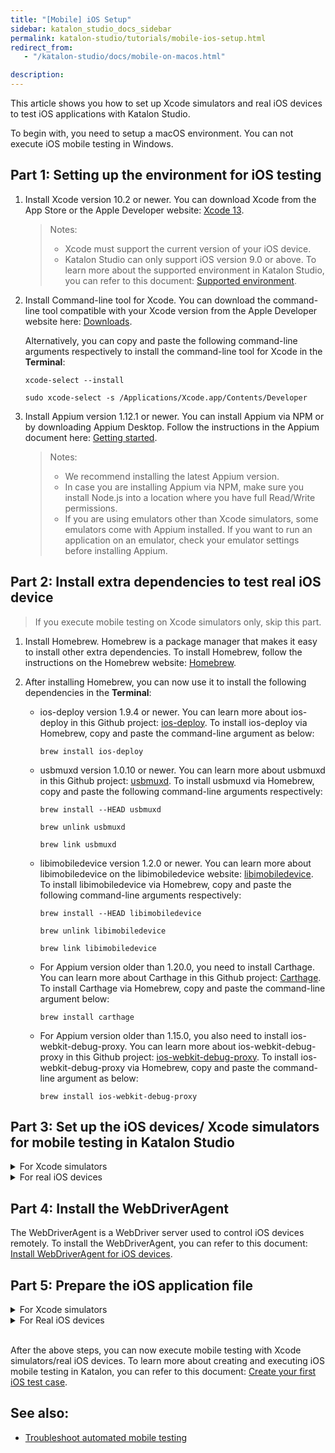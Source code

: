 ```yaml
---
title: "[Mobile] iOS Setup"
sidebar: katalon_studio_docs_sidebar
permalink: katalon-studio/tutorials/mobile-ios-setup.html
redirect_from:
   - "/katalon-studio/docs/mobile-on-macos.html"

description:
---
```

   
This article shows you how to set up Xcode simulators and real iOS devices to test iOS applications with Katalon Studio.

To begin with, you need to setup a macOS environment. You can not execute iOS mobile testing in Windows.
## Part 1: Setting up the environment for iOS testing

1. Install Xcode version 10.2 or newer. You can download Xcode from the App Store or the Apple Developer website: [Xcode 13](https://developer.apple.com/xcode/).

   > Notes:
   >
   > * Xcode must support the current version of your iOS device.
   > * Katalon Studio can only support iOS version 9.0 or above. To learn more about the supported environment in Katalon Studio, you can refer to this document: [Supported environment](https://docs.katalon.com/katalon-studio/docs/supported-environments.html#mobile).

2. Install Command-line tool for Xcode. You can download the command-line tool compatible with your Xcode version from the Apple Developer website here: [Downloads](https://developer.apple.com/download/all/).

   Alternatively, you can copy and paste the following command-line arguments respectively to install the command-line tool for Xcode in the **Terminal**:

      `xcode-select --install`

      `sudo xcode-select -s /Applications/Xcode.app/Contents/Developer`

3. Install Appium version 1.12.1 or newer. You can install Appium via NPM or by downloading Appium Desktop. Follow the instructions in the Appium document here: [Getting started](http://appium.io/docs/en/about-appium/getting-started/#installing-appium).

   > Notes:
   > * We recommend installing the latest Appium version.
   > * In case you are installing Appium via NPM, make sure you install Node.js into a location where you have full Read/Write permissions.
   > * If you are using emulators other than Xcode simulators, some emulators come with Appium installed. If you want to run an application on an emulator, check your emulator settings before installing Appium.
## Part 2: Install extra dependencies to test real iOS device

> If you execute mobile testing on Xcode simulators only, skip this part.

1. Install Homebrew. Homebrew is a package manager that makes it easy to install other extra dependencies. To install Homebrew, follow the instructions on the Homebrew website: [Homebrew](https://brew.sh/).

2. After installing Homebrew, you can now use it to install the following dependencies in the **Terminal**:

   - ios-deploy version 1.9.4 or newer. You can learn more about ios-deploy in this Github project: [ios-deploy](https://github.com/ios-control/ios-deploy). To install ios-deploy via Homebrew, copy and paste the command-line argument as below:

      `brew install ios-deploy`

   - usbmuxd version 1.0.10 or newer. You can learn more about usbmuxd in this Github project: [usbmuxd](https://github.com/libimobiledevice/usbmuxd). To install usbmuxd via Homebrew, copy and paste the following command-line arguments respectively:

      `brew install --HEAD usbmuxd`

      `brew unlink usbmuxd`

      `brew link usbmuxd`

   - libimobiledevice version 1.2.0 or newer. You can learn more about libimobiledevice on the libimobiledevice website: [libimobiledevice](https://libimobiledevice.org/). To install libimobiledevice via Homebrew, copy and paste the following command-line arguments respectively:
         
      `brew install --HEAD libimobiledevice`

      `brew unlink libimobiledevice`

      `brew link libimobiledevice`

   - For Appium version older than 1.20.0, you need to install Carthage. You can learn more about Carthage in this Github project: [Carthage](https://github.com/Carthage/Carthage). To install Carthage via Homebrew, copy and paste the command-line argument below:

      `brew install carthage`

   - For Appium version older than 1.15.0, you also need to install ios-webkit-debug-proxy. You can learn more about ios-webkit-debug-proxy in this Github project: [ios-webkit-debug-proxy](https://github.com/google/ios-webkit-debug-proxy). To install ios-webkit-debug-proxy via Homebrew, copy and paste the command-line argument as below:

      `brew install ios-webkit-debug-proxy`
## Part 3: Set up the iOS devices/ Xcode simulators for mobile testing in Katalon Studio

<details><summary>For Xcode simulators</summary>

   After installing Xcode, Katalon automatically recognizes Xcode simulators as iOS devices. To check whether Katalon successfully recognizes Xcode simulators, on the main toolbar, select the **iOS** device in the dropdown list next to **Run**.
   
   <img src="https://github.com/katalon-studio/docs-images/raw/master/katalon-studio/docs/mobile-recorder-76/iOS/KS-IOS-lists-of-xcode-simulators.png" width="30%" alt="Katalon recognizes Xcode simulators">
   
   You should see a list of pre-installed Xcode simulators appearing as iOS devices. You can now move on to [Part 4: Install the WebDriverAgent](https://docs.katalon.com//katalon-studio/docs/mobile-on-macos.html/#part-4-install-the-webdriveragent).

   <img src="https://github.com/katalon-studio/docs-images/raw/master/katalon-studio/docs/mobile-recorder-76/iOS/KS-iOS-Katalon-regconizes-simulators.png" width="50%" alt="Katalon recognizes Xcode simulators">

   
</details>

<details><summary>For real iOS devices</summary>

1. Any device for development with Xcode must be listed in the Apple developer portal. To learn about listing your device in Apple Developer Portal, you can refer to the wikiHow document here: [How to Add a New Device to Your Apple Developer Portal](https://www.wikihow.com/Add-a-New-Device-to-Your-Apple-Developer-Portal).
2. In **Xcode > Preferences > Account**, click *Add* (+) to enter your Mobile Developer Apple ID and password.
3. Connect your iOS devices to your computer via a USB cable. Confirm to accept or trust the phone.
4. To enable **UI Automation** on the device, navigate to **Settings > Developer**. In the **UI Automation** section, turn on the setting for **Enable UI Automation**.
5. If you want to execute your tests using Safari on iOS (mobile browser), you will need to enable the following settings in **Settings > Safari > Advanced**:

    - JavaScript
    - Web Inspector
    - Remote Automation

   <img src="https://github.com/katalon-studio/docs-images/raw/master/katalon-studio/docs/mobile-recorder-76/iOS/KS-IOS-Safari-Web-Inspector.png" width="40%" alt="Turn on Safari Web Inspector on iOS mobile">

</details>

## Part 4: Install the WebDriverAgent

The WebDriverAgent is a WebDriver server used to control iOS devices remotely. To install the WebDriverAgent, you can refer to this document: [Install WebDriverAgent for iOS devices](https://docs.katalon.com/katalon-studio/docs/installing-webdriveragent-for-ios-devices.html#setting-up-the-ios-device).
## Part 5: Prepare the iOS application file

<details><summary>For Xcode simulators</summary>

To execute mobile testing with Xcode simulators, you need to prepare an `.app` file.
To get the `.app` file from the Xcode project, go to `~/Library/Developer/Xcode/DerivedData/{app name}/Build/Products/{scheme}-iphonesimulator/{app name}.app`. 

> Notes:
> 
> To quickly search for the `DerivedData` folder, copy and paste the following path `~/Library/Developer/Xcode/DerivedData` into the **Spotlight**. 

For example: To find the `app` file from the **Coffee Timer** project, go to `~/Library/Developer/Xcode/DerivedData/Coffee Timer/Build/Products/Debug-iphonesimulator/Coffee Timer.app`.

</details>

<details><summary>For Real iOS devices</summary>

To execute mobile testing with real iOS devices, you need to:

1. Prepare the `.ipa` file. Follow these steps:
   
   > If you already have the `.ipa` file built and signed, skip this step.

   - Open the project file with Xcode. For example, to open `Coffee Timer.xcodeproj`:

      From where you store the project > **App** > **Your-First-iOS-App** > **Coffee Timer**. Double-click the `Coffee Timer.xcodeproj` file.

      <img src="https://github.com/katalon-studio/docs-images/raw/master/katalon-studio/docs/mobile-recorder-76/iOS/open-xcode-file.png" width=50%>

   - After opening the project in Xcode, select an iOS device to launch the apps.

      <img src="https://github.com/katalon-studio/docs-images/raw/master/katalon-studio/docs/mobile-recorder-76/iOS/select-device.png" width=35%>

   - In the **General** tab, set deployment iOS version and select device type in the **Deployment Info** section.

      <img src="https://github.com/katalon-studio/docs-images/raw/master/katalon-studio/docs/mobile-recorder-76/iOS/deployment.png" width=45%>

   - Switch to the **Signing & Capabilities** tab, check the **Automatically manage signing** box, then choose a team added added before.

   - To build the `.ipa` file, click **Product > Build**. 

   - To export the `.ipa` file, click **Product > Archive**. Follow the instructions to get the `Coffee Timer.ipa` file.

      <img src="https://github.com/katalon-studio/docs-images/raw/master/katalon-studio/docs/mobile-recorder-76/iOS/export.gif" width=70%>

2. Verify the `.ipa` file, follow these steps:

   - Navigate to **Window > Devices** in Xcode.
   - Choose your device from the **Devices** list.
   - Click *Add* (+) to browse the `.ipa` file.

      <img src="https://github.com/katalon-studio/docs-images/raw/master/katalon-studio/docs/mobile-on-macos/image2016-8-8-143A313A5.png" width=60%>
      
   - Once installed successfully, the application appears in the **Installed Apps** section.  

      <img src="https://github.com/katalon-studio/docs-images/raw/master/katalon-studio/docs/mobile-on-macos/image2016-8-8-143A313A14.png" width=60%>

</details>
&nbsp;

After the above steps, you can now execute mobile testing with Xcode simulators/real iOS devices. To learn more about creating and executing iOS mobile testing in Katalon, you can refer to this document: [Create your first iOS test case](https://docs.katalon.com/katalon-studio/tutorials/mobile-create-ios-test-case.html).
## See also:

   * [Troubleshoot automated mobile testing](https://docs.katalon.com/katalon-studio/docs/troubleshooting-automated-mobile-testing.html)
